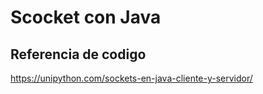 # Scocket con Java

## Referencia de codigo

https://unipython.com/sockets-en-java-cliente-y-servidor/ 